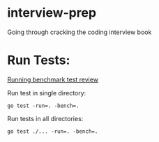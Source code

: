 # interview-prep
Going through cracking the coding interview book


# Run Tests:
[Running benchmark test review](https://dave.cheney.net/2013/06/30/how-to-write-benchmarks-in-go)

Run test in single directory:

	go test -run=. -bench=.

Run tests in all directories:

	go test ./... -run=. -bench=.

